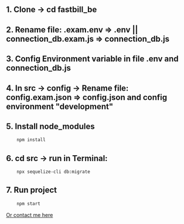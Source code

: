 ## 1. Clone -> cd fastbill_be
## 2. Rename file: .exam.env => .env || connection_db.exam.js => connection_db.js 
## 3. Config Environment variable in file .env and connection_db.js
## 4. In src -> config -> Rename file: config.exam.json => config.json and config environment "development"  
## 5. Install node_modules
```bash
    npm install
```
## 6. cd src -> run in Terminal: 
```bash
    npx sequelize-cli db:migrate
```
## 7. Run project
```bash
    npm start
```


[Or contact me here](https://www.facebook.com/chin.tt.1509/)